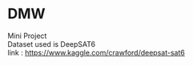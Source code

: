 # DMW
Mini Project <br>
Dataset used is DeepSAT6 <br>
link : https://www.kaggle.com/crawford/deepsat-sat6
